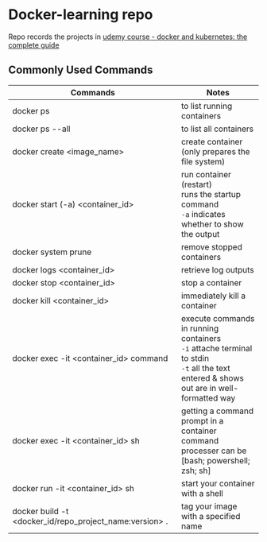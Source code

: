 # Docker-learning repo
Repo records the projects in [udemy course - docker and kubernetes: the complete guide](https://www.udemy.com/course/docker-and-kubernetes-the-complete-guide/learn/lecture/11437094#overview)

## Commonly Used Commands

| Commands  | Notes |
| ------------------- | ------------- |
| docker ps  |  to list running containers  |
| docker ps --all  | to list all containers  |
| docker create <image_name>  |  create container (only prepares the file system)  |
| docker start (-a) <container_id>  | run container (restart)<br /> runs the startup command<br /> `-a` indicates whether to show the output  |
| docker system prune  |  remove stopped containers  |
| docker logs <container_id>  | retrieve log outputs  |
| docker stop <container_id>  |  stop a container  |
| docker kill <container_id>  | immediately kill a container  |
| docker exec -it <container_id> command  |  execute commands in running containers <br /> `-i` attache terminal to stdin <br /> `-t` all the text entered & shows out are in well-formatted way  |
| docker exec -it <container_id> sh   | getting a command prompt in a container <br /> command processer can be [bash; powershell; zsh; sh]  |
| docker run -it <container_id> sh   | start your container with a shell  |
| docker build -t <docker_id/repo_project_name:version> .   | tag your image with a specified name  |